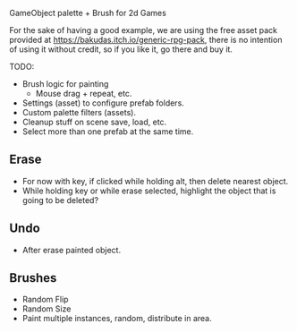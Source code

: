 GameObject palette + Brush for 2d Games

For the sake of having a good example, we are using the free asset pack provided at https://bakudas.itch.io/generic-rpg-pack, there is no intention of using it without credit, so if you like it, go there and buy it.

TODO:

* Brush logic for painting
  - Mouse drag + repeat, etc.
* Settings (asset) to configure prefab folders.
* Custom palette filters (assets).
* Cleanup stuff on scene save, load, etc.
* Select more than one prefab at the same time.

## Erase

* For now with key, if clicked while holding alt, then delete nearest object.
* While holding key or while erase selected, highlight the object that is going to be deleted?

## Undo

* After erase painted object.

## Brushes 

* Random Flip
* Random Size
* Paint multiple instances, random, distribute in area.